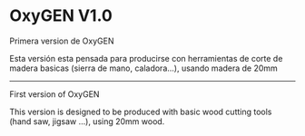 # OxyGEN V1.0


Primera version de OxyGEN

Esta versión esta pensada para producirse con herramientas de corte de madera basicas (sierra de mano, caladora...), usando madera de 20mm

-------------------------------------------

First version of OxyGEN


This version is designed to be produced with basic wood cutting tools (hand saw, jigsaw ...), using 20mm wood.
